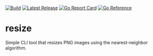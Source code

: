 [![Build](https://github.com/jidicula/resize/actions/workflows/build.yml/badge.svg)](https://github.com/jidicula/resize/actions/workflows/build.yml) [![Latest Release](https://github.com/jidicula/resize/actions/workflows/release-draft.yml/badge.svg)](https://github.com/jidicula/resize/actions/workflows/release-draft.yml) [![Go Report Card](https://goreportcard.com/badge/github.com/jidicula/resize)](https://goreportcard.com/report/github.com/jidicula/resize) [![Go Reference](https://pkg.go.dev/badge/github.com/jidicula/resize.svg)](https://pkg.go.dev/github.com/jidicula/resize)

# resize

Simple CLI tool that resizes PNG images using the nearest-neighbor algorithm.
